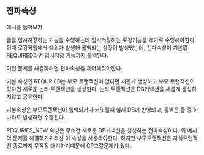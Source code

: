 ## 전파속성

예시를 들어보자

글을 임시저장하는 기능을 수행하는데 임시저장하는 로깅기능을 추가로 수행해야한다. 이때 로깅작업에서 예외가 발생해 롤백되는 상황이 발생했는데, 전파속성이 기본값 REQUIRED라면 임시저장 기능까지 롤백된다.

이런 문제를 해결하려면 전파속성을 제어해줘야한다.

기본 속성인 REQURIED는 부모 트랜잭션이 없다면 새롭게 생성하고 부모 트랜잭션이 있다면 새로운 논리 트랜잭션을 생성한다. 논리 트랜잭션은 DB커넥션을 새롭게 생성하지않고 공유한다.

기본속성은 부모트랜잭션이 롤백되거나 커밋될때 실제 DB에 반영되고, 롤백은 둘 중 하나라도 발생하면 수행된다.

REQURIES_NEW 속성은 무조건 새로운 DB커넥션을 생성하는 전파속성이다. 위 예시의 문제를 해결하기위해선 이 속성을 사용해야한다. 하지만 부모트랜잭션은 자식트랜잭션 종료까지 무작정 대기하기때문에 CP고갈문제가 있다.
